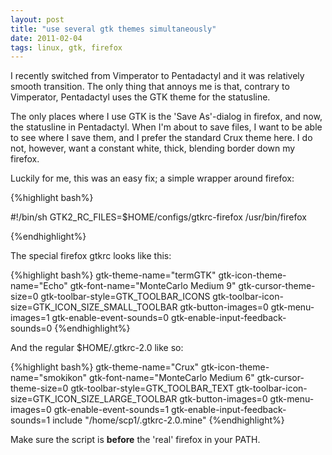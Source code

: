 ```yaml
---
layout: post
title: "use several gtk themes simultaneously"
date: 2011-02-04
tags: linux, gtk, firefox
---
```


I recently switched from Vimperator to Pentadactyl and it was relatively
smooth transition. The only thing that annoys me is that, contrary to
Vimperator, Pentadactyl uses the GTK theme for the statusline. </p>

The only places where I use GTK is the 'Save As'-dialog in firefox, and
now, the statusline in Pentadactyl. When I'm about to save files, I want
to be able to see where I save them, and I prefer the standard Crux
theme here. I do not, however, want a constant white, thick, blending
border down my firefox.


Luckily for me, this was an easy fix; a simple wrapper around firefox:

{%highlight bash%}

#!/bin/sh
GTK2_RC_FILES=$HOME/configs/gtkrc-firefox /usr/bin/firefox

{%endhighlight%}

The special firefox gtkrc looks like this:

{%highlight bash%}
gtk-theme-name="termGTK"
gtk-icon-theme-name="Echo"
gtk-font-name="MonteCarlo Medium 9"
gtk-cursor-theme-size=0
gtk-toolbar-style=GTK_TOOLBAR_ICONS
gtk-toolbar-icon-size=GTK_ICON_SIZE_SMALL_TOOLBAR
gtk-button-images=0
gtk-menu-images=1
gtk-enable-event-sounds=0
gtk-enable-input-feedback-sounds=0
{%endhighlight%}

And the regular $HOME/.gtkrc-2.0 like so:

{%highlight bash%}
gtk-theme-name="Crux"
gtk-icon-theme-name="smokikon"
gtk-font-name="MonteCarlo Medium 6"
gtk-cursor-theme-size=0
gtk-toolbar-style=GTK_TOOLBAR_TEXT
gtk-toolbar-icon-size=GTK_ICON_SIZE_LARGE_TOOLBAR
gtk-button-images=0
gtk-menu-images=0
gtk-enable-event-sounds=1
gtk-enable-input-feedback-sounds=1
include "/home/scp1/.gtkrc-2.0.mine"
{%endhighlight%}

Make sure the script is <strong>before</strong> the 'real' firefox in your PATH.

